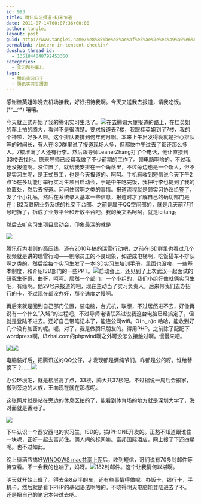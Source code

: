 ```yaml
---
id: 993
title: 腾讯实习报道-初来乍道
date: 2011-07-14T00:07:36+00:00
author: tanglei
layout: post
guid: http://www.tanglei.name/%e8%85%be%e8%ae%af%e5%ae%9e%e4%b9%a0%e6%8a%a5%e9%81%93-%e5%88%9d%e6%9d%a5%e4%b9%8d%e9%81%93/
permalink: /intern-in-tencent-checkin/
duoshuo_thread_id:
  - 1351844048792453360
categories:
  - 实习那些事儿
tags:
  - 腾讯实习日子
  - 腾讯实习生报道
---
```

感谢桂英姐昨晚去机场接我，好好招待我啊。今天又送我去报道，请我吃饭。(\*^__^\*) 嘻嘻。

今天就正式开始了我的腾讯实习生活了。![](http://www.tanglei.name/wp-content/uploads/2011/07/071311_1607_1.jpg)在去腾讯大厦报道的路上，在桂英姐的车上拍的腾大，看得不是很清楚。要求报道去7楼，我跟桂英姐到了7楼，我的个神啦，好多人啦。这个排队要排到何年何月啊。本来上午出发得晚就是担心排队等的时间长，有人在ISD群里说了报道现场人多，但都快中午过去了都还那么多人。7楼堆满了人还有行李。然后跟导师LeanerZhang打了个电话，他让直接到33楼去找他。原来导师已经帮我做了不少前期的工作了。领电脑啊啥的。不过我还没报道啊。没位置了，就给我安排在一个角落里，不过旁边也是一个新人，但不是实习生呢，是正式员工，也是今天报道的。呵呵。手机有收到短信说今天下午2点15在多功能厅举行实习生项目启动会，于是中午吃完饭，我把行李也提到了我的位置处，然后去报道。问问住宿啊之类的事情。报道流程就是领实习协议给签了，发了个小礼品，然后在系统录入基本一些信息，报道时才了解自己的确切部门是在：B2互联网业务系统的社交平台部。之前是属于QQ空间部的，就是几天前7月1号吧拆了，拆成了业务平台和开放平台吧。我的英文名呵呵，就是leitang。

然后去听实习生项目启动会，印象最深的就是

![](http://www.tanglei.name/wp-content/uploads/2011/07/071311_1607_2.jpg)

腾讯行为准则的高压线，还有2010年搞的瑞雪行动吧，之前在ISD群里也看过几个视频就是讲的瑞雪行动——剔除员工的不良现象，如逆成电梯啊，吃饭搭车不排队啊之类的。然后给每个实习生发了一本ISD实习生培训手册。里面也没啥，一些基本制度，和介绍ISD部门的一些PPT。![](http://www.tanglei.name/wp-content/uploads/2011/07/071311_1607_3.jpg)启动会上，还见到了上次武汉一起面试的研究生哥哥，曲哥，呵呵。居然一个部门，一个小组的，我们小组好像就俩实习生吧，有缘啊。他29号来报道的吧，现在主动当了实习负责人。后来带我们去办招行的卡，不过现在都没办好，那个速度之慢啊。

再后来就是回到自己部门位置，装电脑，台式机，联想，不过居然进不去，好像再说有一个什么&#8221;入域&#8221;的过程吧，不过导师电话联系过说我这台电脑已经搞定了，但就是登陆不进去。还好自己带笔记本了，能连公司wifi。O(∩_∩)o 哈哈，能收到好几个没有加密的呢。呃，对了，我是做腾讯朋友的。得用PHP。之前除了配配下wordpress啊，i3zhai.com的phpwind啊之外可没怎么接触过啊。慢慢来吧。

![](http://www.tanglei.name/wp-content/uploads/2011/07/071311_1607_4.jpg)![](http://www.tanglei.name/wp-content/uploads/2011/07/071311_1607_5.jpg)

电脑装好后，把腾讯送的QQ公仔，才发现都是俩纯爷们。咋都是公的呀。谁给替换下？……![](http://www.tanglei.name/wp-content/uploads/2011/07/071311_1607_6.jpg)

办公环境吧，就是楼层高了点，33楼，腾大共37楼吧。不过据说一周后会搬家，搬到旁边的大族，王向现在就在那栋呢。

这张照片就是站在旁边的休息区拍的了，能看到体育场的地方就是深圳大学了，海对面就是香港了。

<img src="http://www.tanglei.name/wp-content/uploads/2011/07/071311_1607_7.jpg" alt="" align="left" />![](http://www.tanglei.name/wp-content/uploads/2011/07/071311_1607_8.jpg)

下午认识一个西安西电的实习生，ISD的，搞IPHONE开发的。正愁不知道跟谁住一块呢，正好一起去富邦住。俩人间的标间嘛。富邦国际酒店，网上搜了下还四星呢。也不过如此。

晚上待酒店搞好[WINDOWS mac共享上网](http://www.tanglei.name/a-lan-connection-is-already-configured-with-the-ip-address-that-is-required-for-automatic-ip-addressing/)后，收到短信，哥们说有70多封邮件等待查看。不一会我的也响了，妈呀。![](http://www.tanglei.name/wp-content/uploads/2011/07/071311_1607_9.png)182封邮件。这个让我情何以堪啊。

明天就开始上班了。得去坐8点半的车，还有些事情得做呢。办饭卡，银行卡，手机卡。然后就是看下PHP的基础语法啊啥的。不晓得明天电脑能登陆进去了不。还是把自己的笔记本带过去吧。